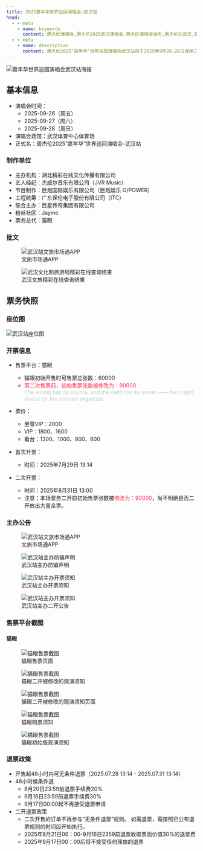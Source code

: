 ```yaml
---
title: 2025嘉年华世界巡回演唱会-武汉站
head:
  - - meta
    - name: keywords
      content: 周杰伦演唱会,周杰伦2025武汉演唱会,周杰伦演唱会城市,周杰伦在武汉,嘉年华演唱会武汉制作团队名单,2025武汉演唱会,武汉演唱会门票
  - - meta
    - name: description
      content: 周杰伦2025"嘉年华"世界巡回演唱会武汉站将于2025年9月26-28日连续三天举行。由湖北精彩在线文化传播有限公司主办，演出场馆及票务信息待定。关注官方渠道获取最新演出场地信息及票务详情。
---
```


![嘉年华世界巡回演唱会武汉站海报](//public.jaychou.wiki/show/concert/2019carnival/2025wuhan/cove.jpg/yss+sy "2025嘉年华世界巡回演唱会-武汉站官方海报" )

## 基本信息
- 演唱会时间：
    - 2025-09-26（周五）
    - 2025-09-27（周六）
    - 2025-09-28（周日）
- 演唱会场馆：武汉体育中心体育场
- 正式名：周杰伦2025“嘉年华”世界巡回演唱会-武汉站

### 制作单位
- 主办机构：湖北精彩在线文化传播有限公司
- 艺人经纪：杰威尔音乐有限公司（JVR Music）
- 节目制作：巨炮国际娱乐有限公司（巨炮娱乐 G/POWER）
- 工程统筹：广东保伦电子股份有限公司（ITC）
- 联合主办：巨星传奇集团有限公司
- 粉丝社区：Jayme
- 票务总代：猫眼

### 批文
<div class="image-scroll-container">
  <div class="image-scroll-wrapper">
    <div class="image-scroll-content">
        <figure>
            <img src="//public.jaychou.wiki/show/concert/2019carnival/2025wuhan/文旅市场通.jpg/yss+sy" alt="武汉站文旅市场通APP" />
            <figcaption>文旅市场通APP</figcaption>
        </figure>
        <figure>
            <img src="//public.jaychou.wiki/show/concert/2019carnival/2025wuhan/武汉文旅_精彩在线查询_30-7-2025_95251_credit.wuhan.gov.cn.jpeg/yss+sy" alt="武汉文化和旅游局精彩在线查询结果" />
            <figcaption>武汉文旅精彩在线查询结果</figcaption>
        </figure>
    </div>
  </div>
</div>

## 票务快照
### 座位图
![武汉站座位图](https://public.jaychou.wiki/show/concert/2019carnival/2025wuhan/座位图.jpg/yss+sy "武汉体育中心主体育场座位图")
### 开票信息
- 售票平台：猫眼
    - 猫眼初始开售时可售票总张数：60000
    - <font color=#ff2d51>第二次售票前，初始售票张数被修改为：90000</font><br><font color=#bbcdc5>The wrong has its source, and the debt has its owner —— turn right ahead for the concert organizer.</font>
- 票价：
  - 至尊VIP：2000
  - VIP：1800、1600
  - 看台：1300、1000、800、600

- 首次开票：
    - 时间：2025年7月29日 13:14
- 二次开票：
    - 时间：2025年8月31日 13:00
    - 注意：本场票务二开前初始售票张数被<font color=#ff2d51>修改为：90000</font>，尚不明确是否二开放出大量余票。

### 主办公告
<div class="image-scroll-container">
  <div class="image-scroll-wrapper">
    <div class="image-scroll-content">
        <figure>
            <img src="//public.jaychou.wiki/show/concert/2019carnival/2025wuhan/文旅市场通.jpg/yss+sy" alt="武汉站文旅市场通APP" />
            <figcaption>文旅市场通APP</figcaption>
        </figure>
        <figure>
            <img src="//public.jaychou.wiki/show/concert/2019carnival/2025wuhan/PA_防骗公告.jpg/yss+sy" alt="武汉站主办防骗声明" />
            <figcaption>武汉站主办防骗声明</figcaption>
        </figure>
        <figure>
            <img src="//public.jaychou.wiki/show/concert/2019carnival/2025wuhan/PA_票务须知.jpg/yss+sy" alt="武汉站主办开票须知" />
            <figcaption>武汉站主办开票须知</figcaption>
        </figure>
        <figure>
            <img src="//public.jaychou.wiki/show/concert/2019carnival/2025wuhan/PA_二开公告.jpg/yss+sy" alt="武汉站主办开票须知" />
            <figcaption>武汉站主办二开公告</figcaption>
        </figure>
    </div>
  </div>
</div>

### 售票平台截图
#### 猫眼
<div class="image-scroll-container">
  <div class="image-scroll-wrapper">
    <div class="image-scroll-content">
      <figure>
        <img src="//public.jaychou.wiki/show/concert/2019carnival/2025wuhan/myScreen.jpg/yss+sy" alt="猫眼售票截图" />
        <figcaption>猫眼售票页面</figcaption>
      </figure>
      <figure>
        <img src="//public.jaychou.wiki/show/concert/2019carnival/2025wuhan/my_二开前被修改的观演须知.jpg/yss+sy" alt="猫眼售票截图" />
        <figcaption>猫眼二开被修改的观演须知</figcaption>
      </figure>
      <figure>
        <img src="//public.jaychou.wiki/show/concert/2019carnival/2025wuhan/my_二开提醒.jpg/yss+sy" alt="猫眼售票截图" />
        <figcaption>猫眼二开被修改的观演须知页面</figcaption>
      </figure>
      <figure>
        <img src="//public.jaychou.wiki/show/concert/2019carnival/2025wuhan/my_购票须知.jpg/yss+sy" alt="猫眼售票截图" />
        <figcaption>猫眼购票须知</figcaption>
      </figure>
      <figure>
        <img src="//public.jaychou.wiki/show/concert/2019carnival/2025wuhan/my_观演须知.jpg/yss+sy" alt="猫眼售票截图" />
        <figcaption>猫眼初始版观演须知</figcaption>
      </figure>
    </div>
  </div>
</div>

### 退票政策
- 开售起48小时内可无条件退票（2025.07.28 13:14 - 2025.07.31 13:14）
- 48小时候条件退
  - 8月20日23:59前退票手续费20%
  - 9月16日23:59前退票手续费30%
  - 9月17日00:00起不再接受退票申请
- 二开退票政策
  - 二次开售的订单不再参与“无条件退票”规则。 如需退票，需按照已公布退票规则的时间段开始执行。
  - 2025年8月21日00：00-9月16日2359前退票收取票面价值30%的退票费
  - 2025年9月17日00：00后将不接受任何理由的退票